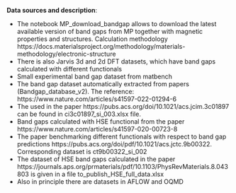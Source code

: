 <b>Data sources and description</b>: <br>

<ul>
  <li>The notebook MP_download_bandgap allows to download the latest available version of band gaps from MP 
    together with magnetic properties and structures. Calculation methodology https://docs.materialsproject.org/methodology/materials-methodology/electronic-structure 
    </li>
  <li>There is also Jarvis 3d and 2d DFT datasets, which have band gaps calculated with different functionals</li>
  <li>Small experimental band gap dataset from matbench</li>
  <li>The band gap dataset automatically extracted from papers (Bandgap_database_v2). The reference: https://www.nature.com/articles/s41597-022-01294-6</li>
  <li>The used in the paper https://pubs.acs.org/doi/10.1021/acs.jcim.3c01897 can be found in ci3c01897_si_003.xlsx file.</li>
  <li>Band gaps calculated with HSE functional from the paper https://www.nature.com/articles/s41597-020-00723-8</li>
  <li>The paper benchmarking different functionals with respect to band gap predictions https://pubs.acs.org/doi/pdf/10.1021/acs.jctc.9b00322. Corresponding dataset is ct9b00322_si_002</li>
  <li>The dataset of HSE band gaps calculated in the paper https://journals.aps.org/prmaterials/pdf/10.1103/PhysRevMaterials.8.043803 is given in a file to_publish_HSE_full_data.xlsx</li>
  <li>Also in principle there are datasets in AFLOW and OQMD</li>
</ul>
